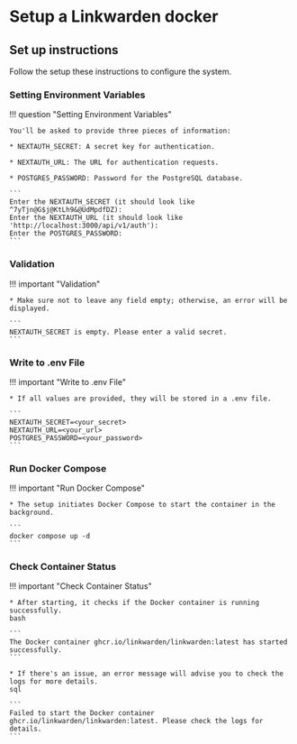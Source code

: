 # Setup a Linkwarden docker

## Set up instructions
Follow the setup these instructions to configure the system.


### Setting Environment Variables
!!! question "Setting Environment Variables"

    You'll be asked to provide three pieces of information:

    * NEXTAUTH_SECRET: A secret key for authentication.

    * NEXTAUTH_URL: The URL for authentication requests.

    * POSTGRES_PASSWORD: Password for the PostgreSQL database.

    ```
    Enter the NEXTAUTH_SECRET (it should look like ^7yTjn@G$j@KtLh9&@UdMpdfDZ):
    Enter the NEXTAUTH_URL (it should look like 'http://localhost:3000/api/v1/auth'):
    Enter the POSTGRES_PASSWORD:
    ```

### Validation
!!! important "Validation"

    * Make sure not to leave any field empty; otherwise, an error will be displayed.

    ```
    NEXTAUTH_SECRET is empty. Please enter a valid secret.
    ```

### Write to .env File
!!! important "Write to .env File"

    * If all values are provided, they will be stored in a .env file.

    ```
    NEXTAUTH_SECRET=<your_secret>
    NEXTAUTH_URL=<your_url>
    POSTGRES_PASSWORD=<your_password>
    ```

### Run Docker Compose
!!! important "Run Docker Compose"

    * The setup initiates Docker Compose to start the container in the background.

    ```
    docker compose up -d
    ```

### Check Container Status
!!! important "Check Container Status"

    * After starting, it checks if the Docker container is running successfully.
    bash

    ```
    The Docker container ghcr.io/linkwarden/linkwarden:latest has started successfully.
    ```

    * If there's an issue, an error message will advise you to check the logs for more details.
    sql

    ```
    Failed to start the Docker container ghcr.io/linkwarden/linkwarden:latest. Please check the logs for details.
    ```